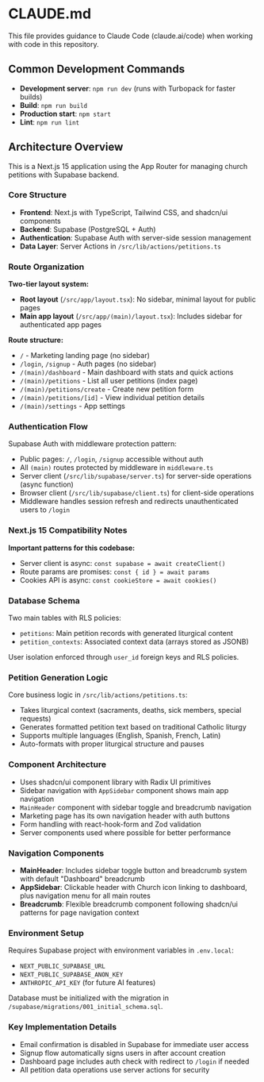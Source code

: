 # CLAUDE.md

This file provides guidance to Claude Code (claude.ai/code) when working with code in this repository.

## Common Development Commands

- **Development server**: `npm run dev` (runs with Turbopack for faster builds)
- **Build**: `npm run build`
- **Production start**: `npm start`
- **Lint**: `npm run lint`

## Architecture Overview

This is a Next.js 15 application using the App Router for managing church petitions with Supabase backend.

### Core Structure

- **Frontend**: Next.js with TypeScript, Tailwind CSS, and shadcn/ui components
- **Backend**: Supabase (PostgreSQL + Auth)
- **Authentication**: Supabase Auth with server-side session management
- **Data Layer**: Server Actions in `/src/lib/actions/petitions.ts`

### Route Organization

**Two-tier layout system:**
- **Root layout** (`/src/app/layout.tsx`): No sidebar, minimal layout for public pages
- **Main app layout** (`/src/app/(main)/layout.tsx`): Includes sidebar for authenticated app pages

**Route structure:**
- `/` - Marketing landing page (no sidebar)
- `/login`, `/signup` - Auth pages (no sidebar)
- `/(main)/dashboard` - Main dashboard with stats and quick actions
- `/(main)/petitions` - List all user petitions (index page)
- `/(main)/petitions/create` - Create new petition form
- `/(main)/petitions/[id]` - View individual petition details
- `/(main)/settings` - App settings

### Authentication Flow

Supabase Auth with middleware protection pattern:
- Public pages: `/`, `/login`, `/signup` accessible without auth
- All `(main)` routes protected by middleware in `middleware.ts`
- Server client (`/src/lib/supabase/server.ts`) for server-side operations (async function)
- Browser client (`/src/lib/supabase/client.ts`) for client-side operations
- Middleware handles session refresh and redirects unauthenticated users to `/login`

### Next.js 15 Compatibility Notes

**Important patterns for this codebase:**
- Server client is async: `const supabase = await createClient()`
- Route params are promises: `const { id } = await params`
- Cookies API is async: `const cookieStore = await cookies()`

### Database Schema

Two main tables with RLS policies:
- `petitions`: Main petition records with generated liturgical content
- `petition_contexts`: Associated context data (arrays stored as JSONB)

User isolation enforced through `user_id` foreign keys and RLS policies.

### Petition Generation Logic

Core business logic in `/src/lib/actions/petitions.ts`:
- Takes liturgical context (sacraments, deaths, sick members, special requests)
- Generates formatted petition text based on traditional Catholic liturgy
- Supports multiple languages (English, Spanish, French, Latin)
- Auto-formats with proper liturgical structure and pauses

### Component Architecture

- Uses shadcn/ui component library with Radix UI primitives
- Sidebar navigation with `AppSidebar` component shows main app navigation
- `MainHeader` component with sidebar toggle and breadcrumb navigation
- Marketing page has its own navigation header with auth buttons
- Form handling with react-hook-form and Zod validation
- Server components used where possible for better performance

### Navigation Components

- **MainHeader**: Includes sidebar toggle button and breadcrumb system with default "Dashboard" breadcrumb
- **AppSidebar**: Clickable header with Church icon linking to dashboard, plus navigation menu for all main routes
- **Breadcrumb**: Flexible breadcrumb component following shadcn/ui patterns for page navigation context

### Environment Setup

Requires Supabase project with environment variables in `.env.local`:
- `NEXT_PUBLIC_SUPABASE_URL`
- `NEXT_PUBLIC_SUPABASE_ANON_KEY`
- `ANTHROPIC_API_KEY` (for future AI features)

Database must be initialized with the migration in `/supabase/migrations/001_initial_schema.sql`.

### Key Implementation Details

- Email confirmation is disabled in Supabase for immediate user access
- Signup flow automatically signs users in after account creation
- Dashboard page includes auth check with redirect to `/login` if needed
- All petition data operations use server actions for security